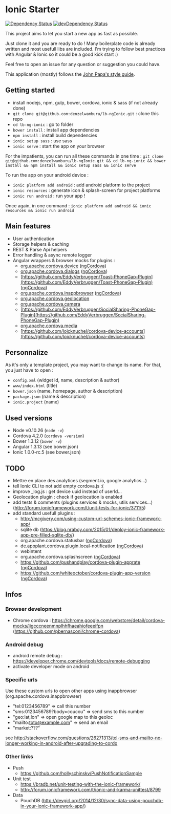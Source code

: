 # Ionic Starter

[![Dependency Status](https://david-dm.org/loicknuchel/ionic-starter.svg)](https://david-dm.org/loicknuchel/ionic-starter)
[![devDependency Status](https://david-dm.org/loicknuchel/ionic-starter/dev-status.svg)](https://david-dm.org/loicknuchel/ionic-starter#info=devDependencies)

This project aims to let you start a new app as fast as possible.

Just clone it and you are ready to do ! Many boilerplate code is already written and most usefull libs are included. I'm trying to follow best practices with Angular & Ionic so it could be a good kick start :)

Feel free to open an issue for any question or suggestion you could have.

This application (mostly) follows the [John Papa's style guide](https://github.com/johnpapa/angular-styleguide).

## Getting started

- install nodejs, npm, gulp, bower, cordova, ionic & sass (if not already done)
- `git clone git@github.com:denzelwamburu/lb-ngIonic.git` : clone this repo
- `cd lb-ng-ionic` : go to folder
- `bower install` : install app dependencies
- `npm install` : install build dependencies
- `ionic setup sass` : use sass
- `ionic serve` : start the app on your browser

For the impatients, you can run all these commands in one time : `git clone git@github.com:denzelwamburu/lb-ngIonic.git && cd lb-ng-ionic && bower install && npm install && ionic setup sass && ionic serve`

To run the app on your android device :

- `ionic platform add android` : add android platform to the project
- `ionic resources` : generate icon & splash-screen for project platforms
- `ionic run android` : run your app !

Once again, in one command : `ionic platform add android && ionic resources && ionic run android`

## Main features

- User authentication
- Storage helpers & caching
- REST & Parse Api helpers
- Error handling & async remote logger
- Angular wrappers & browser mocks for plugins :
    - [org.apache.cordova.device](https://github.com/apache/cordova-plugin-device) ([ngCordova](http://ngcordova.com/docs/plugins/device/))
    - [org.apache.cordova.dialogs](https://github.com/apache/cordova-plugin-dialogs) ([ngCordova](http://ngcordova.com/docs/plugins/dialogs/))
    - [https://github.com/EddyVerbruggen/Toast-PhoneGap-Plugin](https://github.com/EddyVerbruggen/Toast-PhoneGap-Plugin) ([ngCordova](http://ngcordova.com/docs/plugins/toast/))
    - [org.apache.cordova.inappbrowser](https://github.com/apache/cordova-plugin-inappbrowser) ([ngCordova](http://ngcordova.com/docs/plugins/inAppBrowser/))
    - [org.apache.cordova.geolocation](https://github.com/apache/cordova-plugin-geolocation)
    - [org.apache.cordova.camera](https://github.com/apache/cordova-plugin-camera)
    - [https://github.com/EddyVerbruggen/SocialSharing-PhoneGap-Plugin](https://github.com/EddyVerbruggen/SocialSharing-PhoneGap-Plugin)
    - [org.apache.cordova.media](https://github.com/apache/cordova-plugin-media)
    - [https://github.com/loicknuchel/cordova-device-accounts](https://github.com/loicknuchel/cordova-device-accounts)

## Personnalize

As it's only a template project, you may want to change its name. For that, you just have to open :

- `config.xml` (widget id, name, description & author)
- `www/index.html` (title)
- `bower.json` (name, homepage, author & description)
- `package.json` (name & description)
- `ionic.project` (name)

## Used versions

- Node v0.10.26 (`node -v`)
- Cordova 4.2.0 (`cordova -version`)
- Bower 1.3.12 (`bower -v`)
- Angular 1.3.13 (see bower.json)
- Ionic 1.0.0-rc.5 (see bower.json)

## TODO

- Mettre en place des analytices (segment.io, google analytics...)
- tell Ionic CLI to not add empty cordova.js :(
- improve _log.js : get device uuid instead of userId...
- Geolocation plugin : check if geolocation is enabled
- add tests & comments (plugins services & mocks, utils services...) (http://forum.ionicframework.com/t/unit-tests-for-ionic/3711/5)
- add standard usefull plugins :
    - http://mcgivery.com/using-custom-url-schemes-ionic-framework-app/
    - sqlite db (https://blog.nraboy.com/2015/01/deploy-ionic-framework-app-pre-filled-sqlite-db/)
    - org.apache.cordova.statusbar ([ngCordova](http://ngcordova.com/docs/plugins/statusbar/))
    - de.appplant.cordova.plugin.local-notification ([ngCordova](http://ngcordova.com/docs/plugins/localNotification/))
    - webintent
    - org.apache.cordova.splashscreen ([ngCordova](http://ngcordova.com/docs/plugins/splashscreen/))
    - https://github.com/pushandplay/cordova-plugin-apprate ([ngCordova](http://ngcordova.com/docs/plugins/appRate/))
    - https://github.com/whiteoctober/cordova-plugin-app-version ([ngCordova](http://ngcordova.com/docs/plugins/appVersion/))

## Infos

### Browser development

- Chrome cordova : https://chrome.google.com/webstore/detail/cordova-mocks/iigcccneenmnplhhfhaeahiofeeeifpn (https://github.com/pbernasconi/chrome-cordova)

### Android debug

- android remote debug : https://developer.chrome.com/devtools/docs/remote-debugging
- activate developer mode on android

### Specific urls

Use these custom urls to open other apps using inappbrowser (org.apache.cordova.inappbrowser)

- "tel:0123456789" => call this number
- "sms:0123456789?body=coucou" => send sms to this number
- "geo:lat,lon" => open google map to this geoloc
- "mailto:toto@example.com" => send an email
- "market:???"

see http://stackoverflow.com/questions/26271313/tel-sms-and-mailto-no-longer-working-in-android-after-upgrading-to-cordo

### Other links

- Push
    - https://github.com/hollyschinsky/PushNotificationSample
- Unit test
    - https://bradb.net/unit-testing-with-the-ionic-framework/
    - http://forum.ionicframework.com/t/ionic-and-karma-unittest/8799
- Data
    - PouchDB (http://devgirl.org/2014/12/30/sync-data-using-pouchdb-in-your-ionic-framework-app/)
